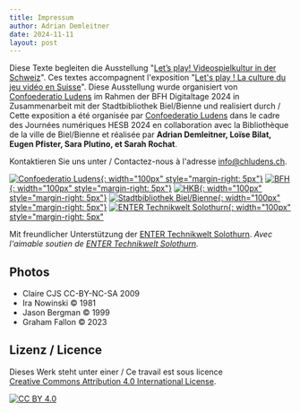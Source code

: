 ```yaml
---
title: Impressum
author: Adrian Demleitner
date: 2024-11-11
layout: post
---
```


Diese Texte begleiten die Ausstellung "[Let’s play! Videospielkultur in der Schweiz](https://www.bfh.ch/gesundheit/de/aktuell/fachveranstaltungen/digital-days-nov-2024-lets-play/)". Ces textes accompagnent l'exposition "[Let's play ! La culture du jeu vidéo en Suisse](https://www.bfh.ch/sante/fr/actualites/evenements-pour-specialistes/digital-days-nov-2024-lets-play/)". Diese Ausstellung wurde organisiert von [Confoederatio Ludens](https://chludens.ch) im Rahmen der BFH Digitaltage 2024 in Zusammenarbeit mit der Stadtbibliothek Biel/Bienne und realisiert durch / Cette exposition a été organisée par [Confoederatio Ludens](https://chludens.ch) dans le cadre des Journées numériques HESB 2024 en collaboration avec la Bibliothèque de la ville de Biel/Bienne et réalisée par **Adrian Demleitner, Loïse Bilat, Eugen Pfister, Sara Plutino, et Sarah Rochat**. 

Kontaktieren Sie uns unter / Contactez-nous à l'adresse [info@chludens.ch](mailto:info@chludens.ch).

[![Confoederatio Ludens](/lets-play/assets/logos/ludens.png){: width="100px" style="margin-right: 5px"}](https://chludens.ch)
[![BFH](/lets-play/assets/logos/bfh.png){: width="100px" style="margin-right: 5px"}](https://bfh.ch)
[![HKB](/lets-play/assets/logos/hkb.png){: width="100px" style="margin-right: 5px"}](https://hkb.bfh.ch)
[![Stadtbibliothek Biel/Bienne](/lets-play/assets/logos/library_biel-bienne.png){: width="100px" style="margin-right: 5px"}](https://www.bibliobiel.ch)
[![ENTER Technikwelt Solothurn](/lets-play/assets/logos/enter.png){: width="100px" style="margin-right: 5px"](https://www.enter.ch)

Mit freundlicher Unterstützung der [ENTER Technikwelt Solothurn](https://www.enter.ch). *Avec l'aimable soutien de [ENTER Technikwelt Solothurn](https://www.enter.ch).*

## Photos

- Claire CJS CC-BY-NC-SA 2009
- Ira Nowinski © 1981
- Jason Bergman © 1999
- Graham Fallon © 2023

## Lizenz / Licence
Dieses Werk steht unter einer / Ce travail est sous licence <br>
[Creative Commons Attribution 4.0 International License][cc-by].

[![CC BY 4.0][cc-by-image]][cc-by]

[cc-by]: http://creativecommons.org/licenses/by/4.0/
[cc-by-image]: https://i.creativecommons.org/l/by/4.0/88x31.png